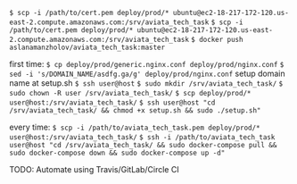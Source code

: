 ``` $ scp -i /path/to/cert.pem deploy/prod/* ubuntu@ec2-18-217-172-120.us-east-2.compute.amazonaws.com:/srv/aviata_tech_task ```
``` $ scp -i /path/to/cert.pem deploy/prod/* ubuntu@ec2-18-217-172-120.us-east-2.compute.amazonaws.com:/srv/aviata_tech_task ```
``` $ docker push aslanamanzholov/aviata_tech_task:master ```

first time:
``` $ cp deploy/prod/generic.nginx.conf deploy/prod/nginx.conf ```
``` $ sed -i 's/DOMAIN_NAME/asdfg.ga/g' deploy/prod/nginx.conf ```
setup domain name at setup.sh
``` $ ssh user@host ```
``` $ sudo mkdir /srv/aviata_tech_task/ ```
``` $ sudo chown -R user /srv/aviata_tech_task/ ```
``` $ scp deploy/prod/* user@host:/srv/aviata_tech_task/ ```
``` $ ssh user@host "cd /srv/aviata_tech_task/ && chmod +x setup.sh && sudo ./setup.sh" ```

every time:
``` $ scp -i /path/to/aviata_tech_task.pem deploy/prod/* user@host:/srv/aviata_tech_task/ ```
``` $ ssh -i /path/to/aviata_tech_task user@host "cd /srv/aviata_tech_task/ && sudo docker-compose pull && sudo docker-compose down && sudo docker-compose up -d" ```


TODO: Automate using Travis/GitLab/Circle CI
